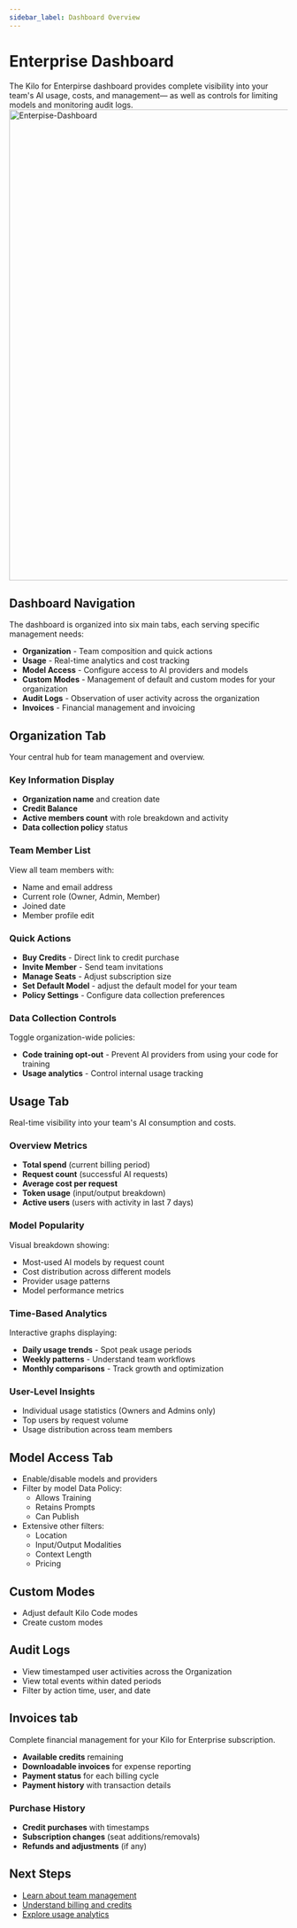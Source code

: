 ```yaml
---
sidebar_label: Dashboard Overview
---
```


# Enterprise Dashboard

The Kilo for Enterpirse dashboard provides complete visibility into your team's AI usage, costs, and management— as well as controls for limiting models and monitoring audit logs.
<img width="850" alt="Enterpise-Dashboard" src="https://github.com/user-attachments/assets/aff03c3b-21c5-4985-84a3-fbe8c94f4055" />


## Dashboard Navigation

The dashboard is organized into six main tabs, each serving specific management needs:

- **Organization** - Team composition and quick actions
- **Usage** - Real-time analytics and cost tracking
- **Model Access** - Configure access to AI providers and models
- **Custom Modes** - Management of default and custom modes for your organization
- **Audit Logs** - Observation of user activity across the organization
- **Invoices** - Financial management and invoicing

## Organization Tab

Your central hub for team management and overview.

### Key Information Display

- **Organization name** and creation date
- **Credit Balance**
- **Active members count** with role breakdown and activity
- **Data collection policy** status

### Team Member List

View all team members with:

- Name and email address
- Current role (Owner, Admin, Member)
- Joined date
- Member profile edit

### Quick Actions

- **Buy Credits** - Direct link to credit purchase
- **Invite Member** - Send team invitations
- **Manage Seats** - Adjust subscription size
- **Set Default Model** - adjust the default model for your team
- **Policy Settings** - Configure data collection preferences

### Data Collection Controls

Toggle organization-wide policies:

- **Code training opt-out** - Prevent AI providers from using your code for training
- **Usage analytics** - Control internal usage tracking

## Usage Tab

Real-time visibility into your team's AI consumption and costs.

### Overview Metrics

- **Total spend** (current billing period)
- **Request count** (successful AI requests)
- **Average cost per request**
- **Token usage** (input/output breakdown)
- **Active users** (users with activity in last 7 days)

### Model Popularity

Visual breakdown showing:

- Most-used AI models by request count
- Cost distribution across different models
- Provider usage patterns
- Model performance metrics

### Time-Based Analytics

Interactive graphs displaying:

- **Daily usage trends** - Spot peak usage periods
- **Weekly patterns** - Understand team workflows
- **Monthly comparisons** - Track growth and optimization

### User-Level Insights

- Individual usage statistics (Owners and Admins only)
- Top users by request volume
- Usage distribution across team members

## Model Access Tab

- Enable/disable models and providers
- Filter by model Data Policy:
    - Allows Training
    - Retains Prompts
    - Can Publish
- Extensive other filters:
    - Location
    - Input/Output Modalities
    - Context Length
    - Pricing

## Custom Modes

- Adjust default Kilo Code modes
- Create custom modes

## Audit Logs

- View timestamped user activities across the Organization
- View total events within dated periods
- Filter by action time, user, and date

## Invoices tab

Complete financial management for your Kilo for Enterprise subscription.

- **Available credits** remaining
- **Downloadable invoices** for expense reporting
- **Payment status** for each billing cycle
- **Payment history** with transaction details

### Purchase History

- **Credit purchases** with timestamps
- **Subscription changes** (seat additions/removals)
- **Refunds and adjustments** (if any)

## Next Steps

- [Learn about team management](/enterprise/team-management)
- [Understand billing and credits](/enterprise/billing)
- [Explore usage analytics](/enterprise/analytics)
